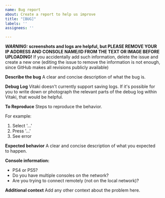 ```yaml
---
name: Bug report
about: Create a report to help us improve
title: "[BUG]"
labels: ''
assignees: ''

---
```


***WARNING:* screenshots and logs are helpful, but PLEASE REMOVE YOUR IP ADDRESS AND CONSOLE NAME/ID FROM THE TEXT OR IMAGE BEFORE UPLOADING!** If you accidentally add such information, delete the issue and create a new one (editing the issue to remove the information is not enough, since GitHub makes all revisions publicly available)

**Describe the bug**
A clear and concise description of what the bug is.

**Debug Log**
Vitaki doesn't currently support saving logs. If it's possible for you to write down or photograph the relevant parts of the debug log within Vitaki, that would be helpful.

**To Reproduce**
Steps to reproduce the behavior.

For example:
1. Select '...'
2. Press '...'
3. See error

**Expected behavior**
A clear and concise description of what you expected to happen.

**Console information:**
 - PS4 or PS5?
 - Do you have multiple consoles on the network?
 - Are you trying to connect remotely (not on the local network)?

**Additional context**
Add any other context about the problem here.
